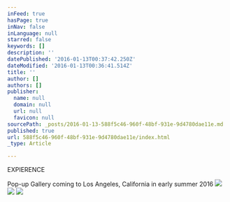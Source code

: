 ```yaml
---
inFeed: true
hasPage: true
inNav: false
inLanguage: null
starred: false
keywords: []
description: ''
datePublished: '2016-01-13T00:37:42.250Z'
dateModified: '2016-01-13T00:36:41.514Z'
title: ''
author: []
authors: []
publisher:
  name: null
  domain: null
  url: null
  favicon: null
sourcePath: _posts/2016-01-13-588f5c46-960f-48bf-931e-9d4780dae11e.md
published: true
url: 588f5c46-960f-48bf-931e-9d4780dae11e/index.html
_type: Article

---
```

EXPIERENCE 

Pop-up Gallery coming to Los Angeles, California in early summer 2016
![](https://the-grid-user-content.s3-us-west-2.amazonaws.com/768c4f93-26e9-4b9d-9647-e549e1925bd9.jpg)
![](https://the-grid-user-content.s3-us-west-2.amazonaws.com/1400f738-a852-434e-89aa-96af97148342.jpg)
![](https://the-grid-user-content.s3-us-west-2.amazonaws.com/447fa9c1-09d3-462e-a6e9-acda3c9fcef9.jpg)